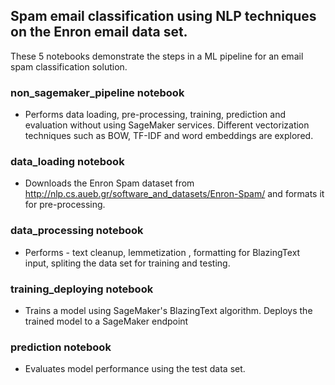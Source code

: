 ## Spam email classification using NLP techniques on the Enron email data set.
These 5 notebooks demonstrate the steps in a ML pipeline for an email spam classification solution.

### non_sagemaker_pipeline notebook

 * Performs data loading, pre-processing, training, prediction and evaluation without using SageMaker services. Different vectorization techniques such as BOW, TF-IDF and word embeddings are explored.

### data_loading notebook

 * Downloads the Enron Spam dataset from http://nlp.cs.aueb.gr/software_and_datasets/Enron-Spam/ and formats it for pre-processing.

### data_processing notebook

 * Performs - text cleanup, lemmetization , formatting for BlazingText input, spliting the data set for training and testing.

### training_deploying notebook

 * Trains a model using SageMaker's BlazingText algorithm. Deploys the trained model to a SageMaker endpoint

### prediction notebook

 * Evaluates model performance using the test data set.
